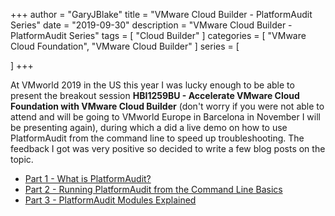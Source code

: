 +++
author = "GaryJBlake"
title = "VMware Cloud Builder - PlatformAudit Series"
date = "2019-09-30"
description = "VMware Cloud Builder - PlatformAudit Series"
tags = [
    "Cloud Builder"
]
categories = [
    "VMware Cloud Foundation",
    "VMware Cloud Builder"
]
series = [

]
+++

At VMworld 2019 in the US this year I was lucky enough to be able to present the breakout session **HBI1259BU - Accelerate VMware Cloud Foundation with VMware Cloud Builder** (don't worry if you were not able to attend and will be going to VMworld Europe in Barcelona in November I will be presenting again), during which a did a live demo on how to use PlatformAudit from the command line to speed up troubleshooting. The feedback I got was very positive so decided to write a few blog posts on the topic.

* [Part 1 - What is PlatformAudit?](/archive/2019/cb-platformaudit-series-01)  
* [Part 2 - Running PlatformAudit from the Command Line Basics]()
* [Part 3 - PlatformAudit Modules Explained]()
